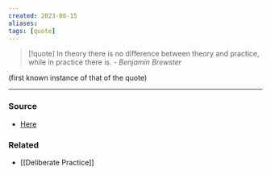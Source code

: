 ```yaml
---
created: 2023-08-15
aliases: 
tags: [quote]
---
```

> [!quote] 
> In theory there is no difference between theory and practice, while in practice there is. *- Benjamin Brewster*

(first known instance of that of the quote)

****
### Source
- [Here](https://quoteinvestigator.com/2018/04/14/theory/)

### Related
- [[Deliberate Practice]]
 